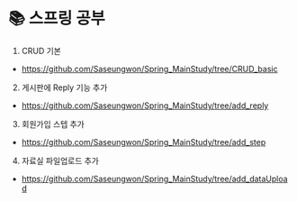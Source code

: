 # 📚 스프링 공부 
1. CRUD 기본
  - https://github.com/Saseungwon/Spring_MainStudy/tree/CRUD_basic
2. 게시판에 Reply 기능 추가
  - https://github.com/Saseungwon/Spring_MainStudy/tree/add_reply
3. 회원가입 스텝 추가
  - https://github.com/Saseungwon/Spring_MainStudy/tree/add_step
4. 자료실 파일업로드 추가
  - https://github.com/Saseungwon/Spring_MainStudy/tree/add_dataUpload
